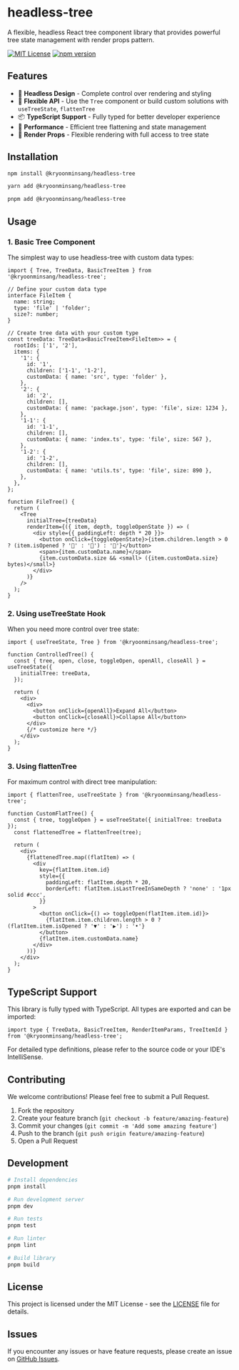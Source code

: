 # headless-tree

A flexible, headless React tree component library that provides powerful tree state management with render props pattern.

[![MIT License](https://img.shields.io/badge/License-MIT-green.svg)](https://choosealicense.com/licenses/mit/)
[![npm version](https://badge.fury.io/js/headless-tree.svg)](https://badge.fury.io/js/headless-tree)

## Features

- 🎯 **Headless Design** - Complete control over rendering and styling
- 🔧 **Flexible API** - Use the `Tree` component or build custom solutions with `useTreeState`, `flattenTree`
- 📦 **TypeScript Support** - Fully typed for better developer experience
- 🚀 **Performance** - Efficient tree flattening and state management
- 🎨 **Render Props** - Flexible rendering with full access to tree state

## Installation

```bash
npm install @kryoonminsang/headless-tree
```

```bash
yarn add @kryoonminsang/headless-tree
```

```bash
pnpm add @kryoonminsang/headless-tree
```

## Usage

### 1. Basic Tree Component

The simplest way to use headless-tree with custom data types:

```tsx
import { Tree, TreeData, BasicTreeItem } from '@kryoonminsang/headless-tree';

// Define your custom data type
interface FileItem {
  name: string;
  type: 'file' | 'folder';
  size?: number;
}

// Create tree data with your custom type
const treeData: TreeData<BasicTreeItem<FileItem>> = {
  rootIds: ['1', '2'],
  items: {
    '1': {
      id: '1',
      children: ['1-1', '1-2'],
      customData: { name: 'src', type: 'folder' },
    },
    '2': {
      id: '2',
      children: [],
      customData: { name: 'package.json', type: 'file', size: 1234 },
    },
    '1-1': {
      id: '1-1',
      children: [],
      customData: { name: 'index.ts', type: 'file', size: 567 },
    },
    '1-2': {
      id: '1-2',
      children: [],
      customData: { name: 'utils.ts', type: 'file', size: 890 },
    },
  },
};

function FileTree() {
  return (
    <Tree
      initialTree={treeData}
      renderItem={({ item, depth, toggleOpenState }) => (
        <div style={{ paddingLeft: depth * 20 }}>
          <button onClick={toggleOpenState}>{item.children.length > 0 ? (item.isOpened ? '📂' : '📁') : '📄'}</button>
          <span>{item.customData.name}</span>
          {item.customData.size && <small> ({item.customData.size} bytes)</small>}
        </div>
      )}
    />
  );
}
```

### 2. Using useTreeState Hook

When you need more control over tree state:

```tsx
import { useTreeState, Tree } from '@kryoonminsang/headless-tree';

function ControlledTree() {
  const { tree, open, close, toggleOpen, openAll, closeAll } = useTreeState({
    initialTree: treeData,
  });

  return (
    <div>
      <div>
        <button onClick={openAll}>Expand All</button>
        <button onClick={closeAll}>Collapse All</button>
      </div>
      {/* customize here */}
    </div>
  );
}
```

### 3. Using flattenTree

For maximum control with direct tree manipulation:

```tsx
import { flattenTree, useTreeState } from '@kryoonminsang/headless-tree';

function CustomFlatTree() {
  const { tree, toggleOpen } = useTreeState({ initialTree: treeData });
  const flattenedTree = flattenTree(tree);

  return (
    <div>
      {flattenedTree.map((flatItem) => (
        <div
          key={flatItem.item.id}
          style={{
            paddingLeft: flatItem.depth * 20,
            borderLeft: flatItem.isLastTreeInSameDepth ? 'none' : '1px solid #ccc',
          }}
        >
          <button onClick={() => toggleOpen(flatItem.item.id)}>
            {flatItem.item.children.length > 0 ? (flatItem.item.isOpened ? '▼' : '▶') : '•'}
          </button>
          {flatItem.item.customData.name}
        </div>
      ))}
    </div>
  );
}
```

## TypeScript Support

This library is fully typed with TypeScript. All types are exported and can be imported:

```tsx
import type { TreeData, BasicTreeItem, RenderItemParams, TreeItemId } from '@kryoonminsang/headless-tree';
```

For detailed type definitions, please refer to the source code or your IDE's IntelliSense.

## Contributing

We welcome contributions! Please feel free to submit a Pull Request.

1. Fork the repository
2. Create your feature branch (`git checkout -b feature/amazing-feature`)
3. Commit your changes (`git commit -m 'Add some amazing feature'`)
4. Push to the branch (`git push origin feature/amazing-feature`)
5. Open a Pull Request

## Development

```bash
# Install dependencies
pnpm install

# Run development server
pnpm dev

# Run tests
pnpm test

# Run linter
pnpm lint

# Build library
pnpm build
```

## License

This project is licensed under the MIT License - see the [LICENSE](LICENSE) file for details.

## Issues

If you encounter any issues or have feature requests, please create an issue on [GitHub Issues](https://github.com/yoonminsang/headless-tree/issues).
